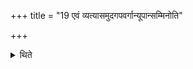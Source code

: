 +++
title = "19 एवं व्यत्यासमुदगपवर्गान्यूपान्सम्मिनोति"

+++

<details><summary>थिते</summary>

19. In this manner, he alternately fixes the (sacrificial posts) ending in the north. 
</details>
